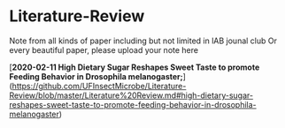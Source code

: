 # Literature-Review

Note from all kinds of paper including but not limited in lAB jounal club
Or every beautiful paper, please upload your note here


[**2020-02-11 High Dietary Sugar Reshapes Sweet Taste to promote Feeding Behavior in Drosophila melanogaster;**] (https://github.com/UFInsectMicrobe/Literature-Review/blob/master/Literature%20Review.md#high-dietary-sugar-reshapes-sweet-taste-to-promote-feeding-behavior-in-drosophila-melanogaster)
